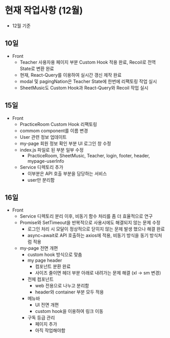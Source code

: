 # 현재 작업사항 (12월)

- 12월 기준

## 10일

- Front 
  - Teacher 사용자용 페이지 부분 Custom Hook 적용 완료, Recoil로 전역 State로 변환 완료
  - 현재, React-Query를 이용하여 실시간 갱신 제작 완료
  - modal 및 pagingNation은 Teacher State에 한번에 리팩토링 작업 실시
  - SheetMusic도 Custom Hook과 React-Query와 Recoil 작업 실시

## 15일

- Front
  - PracticeRoom Custom Hook 리팩토링
  - commom component를 이름 변경
  - User 관련 정보 업데이트
  - my-page 회원 정보 확인 부분 UI 로그인 창 수정
  - index.js 파일로 된 부분 일부 수정 
    - PracticeRoom, SheetMusic, Teacher, login, footer, header, mypage-userInfo
  - Service 디렉토리 추가
    - 이부분은 API 호출 부분을 담당하는 서비스
    - user만 분리함

## 16일

- Front
  - Service 디렉토리 분리 이후, 비동기 함수 처리를 좀 더 효율적으로 연구
  - Promise와 SetTimeout을 반복적으로 사용시에도 해결되지 않는 문제 수정
    - 로그인 처리 시 모달이 정상적으로 닫히지 않는 문제 발생 했으나 해결 완료 
    - async~await로 API 호출하는 axios에 적용, 비동기 방식을 동기 방식처럼 적용
  - my-page 전면 개편
    - custom hook 방식으로 맞춤
    - my page header
      - 컴포넌트 분환 완료
      - 사이즈 줄이면 헤더 부분 아래로 내려가는 문제 해결 (xl -> sm 변경)
    - 전체 컴포넌트 
      - web 전용으로 나누고 분리함
      - header와 container 부분 모두 적용
    - 메뉴바
      - UI 전면 개편
      - custom hook을 이용하여 링크 이동
    - 구독 등급 관리
      - 페이지 추가
      - 아직 작업해야함